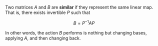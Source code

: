 Two matrices $A$ and $B$ are **similar** if they represent the same linear map. That is, there exists invertible $P$ such that

$$
B = P^{-1}AP
$$

In other words, the action $B$ performs is nothing but changing bases, applying $A$, and then changing back.